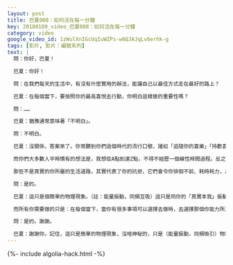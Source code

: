 ```yaml
---
layout: post
title: 巴夏008：如何活在每一分鐘
key: 20180109_video_巴夏008：如何活在每一分鐘
category: video
google_video_id: 1zWulXnIGcUqIuWZPs-w6QJAJqLv6erhk-g
tags: [影片, 影片｜編號系列]
text: |
  問：你好，巴夏！

  巴夏：你好！

  問：在我們每天的生活中，有沒有什麼實用的辦法，能讓自己以最佳方式走在最好的路上？

  巴夏：在每個當下，要按照你的最高喜悅去行動，你明白這樣做的重要性嗎？

  問：……

  巴夏：猶豫通常意味著「不明白」。

  問：不明白。

  巴夏：沒關係，答案來了。你常聽到你們這個時代的流行口號，諸如「追隨你的喜樂」「持歡喜心」「追隨你的至高目標」，但是為什麼它們如此、如此重要呢？原因在此，你感到的興奮，你得到的靈感，其實是身體對真實自我（true natural self）的能量振動頻率的翻譯。所以，如果你能在每個當下，堅持按照你內心最高喜悅去行動，盡你所能卻一無所求，那麼無論外在看起來如何，你肯定無疑是走在一條最有利於你的、最好的路上。

  而你們大多數人平時慣有的想法是，我想從A點到達Z點，不得不經歷一個線性時間過程。反之如果你能追隨你的最高喜悅，代表你真實自我的振動頻率的那股能量將讓你迅速打破僵局，找到出路，走在最好的路上。它將比你的舊行為模式快得多。

  那些不是真實的你所屬的生活道路，其實代表了你的抗拒，它們會令你徘徊不前、耗時耗力，反之追隨你最高喜悅的道路你能確實感受到自己進步神速。能聽明白嗎？

  問：是的。

  巴夏：這只是個簡單的物理現象。（註：能量振動，同頻互吸）這只是同你的「真實本我」振動頻率（yourtrue natural frequency）保持一致，追隨你的最高喜悅去行動，以你「本真狀態」的能量充當你生活的指南針。只要你堅持這樣做，你會發現這種喜悅會變成你生活的驅動引擎，把每個你需要的情景吸引過來，讓你有更多機會感受更多喜悅。

  而所有你需要做的只是：在每個當下，當你有很多事項可以選擇去做時，去選擇那個你能力所及的、最最能讓你感到喜悅的事去行動。記住，全力以赴地行動，對結果一無所求，只要你能堅持這樣做，你的生活會同步開始爆炸性擴展。這能回答你的問題嗎？

  問：是的。謝謝。

  巴夏：謝謝你。記住，這只是簡單的物理現象，沒啥神秘的，只是（能量振動，同頻吸引）物理現象。
---
```


{%- include algolia-hack.html -%}
